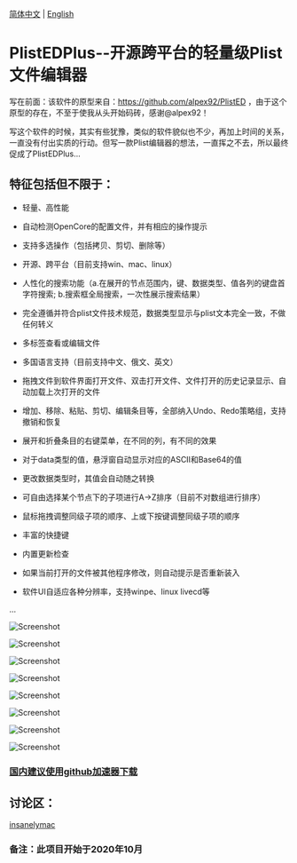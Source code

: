 [简体中文](https://github.com/ic005k/PlistEDPlus/blob/main/README-en.md) | [English](https://github.com/ic005k/PlistEDPlus/blob/main/README.md)
# PlistEDPlus--开源跨平台的轻量级Plist文件编辑器

写在前面：该软件的原型来自：https://github.com/alpex92/PlistED  ，由于这个原型的存在，不至于使我从头开始码砖，感谢@alpex92！

写这个软件的时候，其实有些犹豫，类似的软件貌似也不少，再加上时间的关系，一直没有付出实质的行动。但写一款Plist编辑器的想法，一直挥之不去，所以最终促成了PlistEDPlus...

## 特征包括但不限于：

* 轻量、高性能

* 自动检测OpenCore的配置文件，并有相应的操作提示

* 支持多选操作（包括拷贝、剪切、删除等）

* 开源、跨平台（目前支持win、mac、linux）

* 人性化的搜索功能（a.在展开的节点范围内，键、数据类型、值各列的键盘首字符搜索;  b.搜索框全局搜索，一次性展示搜索结果）

* 完全遵循并符合plist文件技术规范，数据类型显示与plist文本完全一致，不做任何转义

* 多标签查看或编辑文件

* 多国语言支持（目前支持中文、俄文、英文）

* 拖拽文件到软件界面打开文件、双击打开文件、文件打开的历史记录显示、自动加载上次打开的文件

* 增加、移除、粘贴、剪切、编辑条目等，全部纳入Undo、Redo策略组，支持撤销和恢复

* 展开和折叠条目的右键菜单，在不同的列，有不同的效果

* 对于data类型的值，悬浮窗自动显示对应的ASCII和Base64的值

* 更改数据类型时，其值会自动随之转换

* 可自由选择某个节点下的子项进行A->Z排序（目前不对数组进行排序）

* 鼠标拖拽调整同级子项的顺序、上或下按键调整同级子项的顺序

* 丰富的快捷键

* 内置更新检查

* 如果当前打开的文件被其他程序修改，则自动提示是否重新装入

* 软件UI自适应各种分辨率，支持winpe、linux livecd等

...

![Screenshot](https://github.com/ic005k/PlistEDPlus/blob/main/p1.png)

![Screenshot](https://github.com/ic005k/PlistEDPlus/blob/main/p2.png)

![Screenshot](https://github.com/ic005k/PlistEDPlus/blob/main/p3.png)

![Screenshot](https://github.com/ic005k/PlistEDPlus/blob/main/p4.png)

![Screenshot](https://github.com/ic005k/PlistEDPlus/blob/main/p5.png)

![Screenshot](https://github.com/ic005k/PlistEDPlus/blob/main/p6.png)

![Screenshot](https://github.com/ic005k/PlistEDPlus/blob/main/p7.png)

![Screenshot](https://github.com/ic005k/PlistEDPlus/blob/main/p8.png)


### [国内建议使用github加速器下载](https://toolwa.com/github/)

## 讨论区：

[insanelymac](https://www.insanelymac.com/forum/topic/345512-open-source-cross-platform-plist-file-editor-plistedplus/)



### 备注：此项目开始于2020年10月
